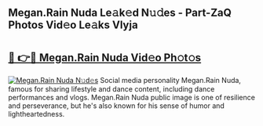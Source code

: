 ## Megan.Rain Nuda Le𝚊k𝚎d N𝚞𝚍es - Part-ZaQ Photos Vid𝚎o Le𝚊ks Vlyja

# <h2><a href="http://fbg5ofo.evod.top/?m=Megan.Rain+Nuda">🔗 👉🔴 Megan.Rain Nuda Vid𝚎o Ph𝚘t𝚘s</a></h2>

[![Megan.Rain Nuda N𝚞d𝚎s](https://i.imgur.com/8V9OHl7.gif)](http://fbg5ofo.evod.top/?m=Megan.Rain+Nuda)
Social media personality Megan.Rain Nuda, famous for sharing lifestyle and dance content, including dance performances and vlogs. Megan.Rain Nuda public image is one of resilience and perseverance, but he's also known for his sense of humor and lightheartedness. 
